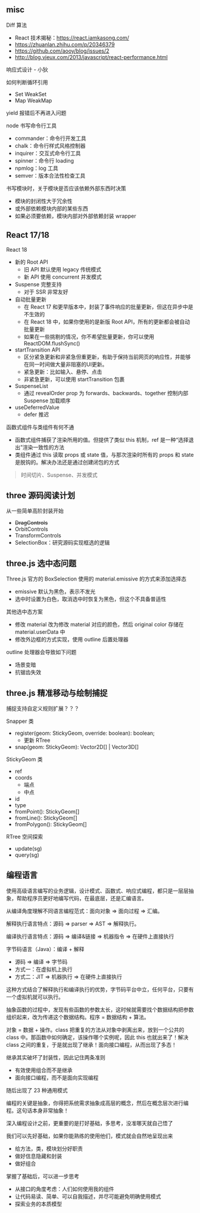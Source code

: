 ## misc
Diff 算法
* React 技术揭秘：https://react.iamkasong.com/
* https://zhuanlan.zhihu.com/p/20346379
* https://github.com/aooy/blog/issues/2
* http://blog.vjeux.com/2013/javascript/react-performance.html

响应式设计 - 小狄

如何判断循环引用
* Set WeakSet
* Map WeakMap

yield 报错后不再进入问题

node 书写命令行工具
* commander：命令行开发工具
* chalk：命令行样式风格控制器
* inquirer：交互式命令行工具
* spinner：命令行 loading
* npmlog：log 工具
* semver：版本合法性检查工具

书写模块时，关于模块是否应该依赖外部东西时决策
* 模块的封闭性大于冗余性
* 或外部依赖模块内部的某些东西
* 如果必须要依赖，模块内部对外部依赖封装 wrapper

## React 17/18
React 18
* 新的 Root API
  * 旧 API 默认使用 legacy 传统模式
  * 新 API 使用 concurrent 并发模式
* Suspense 完整支持
  * 对于 SSR 非常友好
* 自动批量更新
  * 在 React 17 和更早版本中，封装了事件响应的批量更新，但这在异步中是不生效的
  * 在 React 18 中，如果你使用的是新版 Root API，所有的更新都会被自动批量更新
  * 如果在一些挑剔的情况，你不希望批量更新，你可以使用 ReactDOM.flushSync()
* startTransition API
  * 区分紧急更新和非紧急但重更新，有助于保持当前网页的响应性，并能够在同一时间做大量非阻塞的UI更新。
  * 紧急更新：比如输入、悬停、点击
  * 非紧急更新，可以使用 startTransition 包裹
* SuspenseList
  * 通过 revealOrder prop 为 forwards、backwards、together 控制内部 Suspense 加载顺序
* useDeferredValue
  * defer 推迟

函数式组件与类组件有何不通
* 函数式组件捕获了渲染所用的值。但提供了类似 this 机制，ref 是一种“选择退出”渲染一致性的方法
* 类组件通过 this 读取 props 或 state 值，与那次渲染时所有的 props 和 state 是脱钩的。解决办法还是通过创建闭包的方式

> 时间切片、Suspense、并发模式

## three 源码阅读计划
从一些简单高阶封装开始
* ~~DragControls~~
* OrbitControls
* TransformControls
* SelectionBox：研究源码实现框选的逻辑

## three.js 选中态问题
Three.js 官方的 BoxSelection 使用的 material.emissive 的方式来添加选择态
* emissive 默认为黑色，表示不发光
* 选中时设置为白色，取消选中时恢复为黑色，但这个不具备普适性

其他选中态方案
* 修改 material 改为修改 material 对应的颜色，然后 original color 存储在 material.userData 中
* 修改外边框的方式实现，使用 outline 后置处理器

outline 处理器会导致如下问题
* 场景变暗
* 抗锯齿失效

## three.js 精准移动与绘制捕捉
捕捉支持自定义规则扩展？？？

Snapper 类
* register(geom: StickyGeom, override: boolean): boolean;
  * 更新 RTree
* snap(geom: StickyGeom): Vector2D[] | Vector3D[]

StickyGeom 类
* ref
* coords
  * 端点
  * 中点
* id
* type
* fromPoint(): StickyGeom[]
* fromLine(): StickyGeom[]
* fromPolygon(): StickyGeom[]

RTree 空间探索
* update(sg)
* query(sg)

## 编程语言
使用高级语言编写的业务逻辑，设计模式、函数式、响应式编程，都只是一层层抽象，帮助程序员更好地编写代码，在最底层，还是汇编语言。

从编译角度理解不同语言编程范式：面向对象 => 面向过程 => 汇编。

解释执行语言特点：源码 => parser => AST  => 解释执行。

编译执行语言特点：源码 => 编译&链接 => 机器指令 => 在硬件上直接执行

字节码语言（Java）：编译 + 解释
* 源码 => 编译 => 字节码
* 方式一：在虚拟机上执行
* 方式二：JIT => 机器执行 => 在硬件上直接执行

这种方式结合了解释执行和编译执行的优势，字节码平台中立，任何平台，只要有一个虚拟机就可以执行。

抽象函数的过程中，发现有些函数的参数太长，这时候就需要找个数据结构把参数组织起来，改为传递这个数据结构。程序 = 数据结构 + 算法。

对象 = 数据 + 操作。class 把重复的方法从对象中剥离出来，放到一个公共的 class 中。那函数中如何确定，该操作哪个实例呢，因此 this 也就出来了！解决 class 之间的重复，于是就出现了继承！面向接口编程，从而出现了多态！

继承其实破坏了封装性，因此记住两条准则
* 有效使用组合而不是继承
* 面向接口编程，而不是面向实现编程

随后出现了 23 种通用模式

编程的关键是抽象，你得把系统需求抽象成高层的概念，然后在概念层次进行编程。这句话本身非常抽象！

深入编程设计之前，更重要的是打好基础，多思考，没准哪天就自己悟了

我们可以先好基础，如果你能熟练的使用他们，模式就会自然地呈现出来
* 给方法，类，模块划分好职责
* 做好信息隐藏和封装
* 做好组合

掌握了基础后，可以进一步思考
* 从接口的角度考虑：人们如何使用我的组件
* 让代码易读、简单、可以自我描述，并尽可能避免明确使用模式
* 探索业务的本质模型
